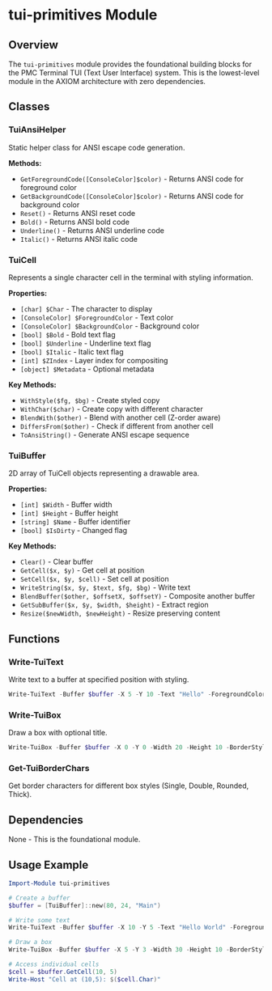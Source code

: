 # tui-primitives Module

## Overview
The `tui-primitives` module provides the foundational building blocks for the PMC Terminal TUI (Text User Interface) system. This is the lowest-level module in the AXIOM architecture with zero dependencies.

## Classes

### TuiAnsiHelper
Static helper class for ANSI escape code generation.

**Methods:**
- `GetForegroundCode([ConsoleColor]$color)` - Returns ANSI code for foreground color
- `GetBackgroundCode([ConsoleColor]$color)` - Returns ANSI code for background color
- `Reset()` - Returns ANSI reset code
- `Bold()` - Returns ANSI bold code
- `Underline()` - Returns ANSI underline code
- `Italic()` - Returns ANSI italic code

### TuiCell
Represents a single character cell in the terminal with styling information.

**Properties:**
- `[char] $Char` - The character to display
- `[ConsoleColor] $ForegroundColor` - Text color
- `[ConsoleColor] $BackgroundColor` - Background color
- `[bool] $Bold` - Bold text flag
- `[bool] $Underline` - Underline text flag
- `[bool] $Italic` - Italic text flag
- `[int] $ZIndex` - Layer index for compositing
- `[object] $Metadata` - Optional metadata

**Key Methods:**
- `WithStyle($fg, $bg)` - Create styled copy
- `WithChar($char)` - Create copy with different character
- `BlendWith($other)` - Blend with another cell (Z-order aware)
- `DiffersFrom($other)` - Check if different from another cell
- `ToAnsiString()` - Generate ANSI escape sequence

### TuiBuffer
2D array of TuiCell objects representing a drawable area.

**Properties:**
- `[int] $Width` - Buffer width
- `[int] $Height` - Buffer height
- `[string] $Name` - Buffer identifier
- `[bool] $IsDirty` - Changed flag

**Key Methods:**
- `Clear()` - Clear buffer
- `GetCell($x, $y)` - Get cell at position
- `SetCell($x, $y, $cell)` - Set cell at position
- `WriteString($x, $y, $text, $fg, $bg)` - Write text
- `BlendBuffer($other, $offsetX, $offsetY)` - Composite another buffer
- `GetSubBuffer($x, $y, $width, $height)` - Extract region
- `Resize($newWidth, $newHeight)` - Resize preserving content

## Functions

### Write-TuiText
Write text to a buffer at specified position with styling.

```powershell
Write-TuiText -Buffer $buffer -X 5 -Y 10 -Text "Hello" -ForegroundColor White -Bold
```

### Write-TuiBox
Draw a box with optional title.

```powershell
Write-TuiBox -Buffer $buffer -X 0 -Y 0 -Width 20 -Height 10 -BorderStyle "Double" -Title "My Box"
```

### Get-TuiBorderChars
Get border characters for different box styles (Single, Double, Rounded, Thick).

## Dependencies
None - This is the foundational module.

## Usage Example
```powershell
Import-Module tui-primitives

# Create a buffer
$buffer = [TuiBuffer]::new(80, 24, "Main")

# Write some text
Write-TuiText -Buffer $buffer -X 10 -Y 5 -Text "Hello World" -ForegroundColor Cyan

# Draw a box
Write-TuiBox -Buffer $buffer -X 5 -Y 3 -Width 30 -Height 10 -BorderStyle "Double"

# Access individual cells
$cell = $buffer.GetCell(10, 5)
Write-Host "Cell at (10,5): $($cell.Char)"
```
